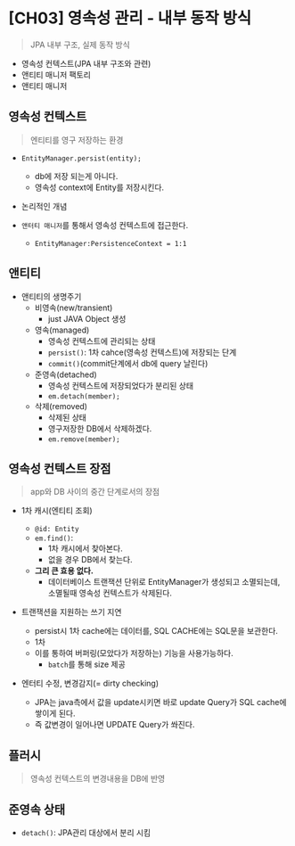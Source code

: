 # [CH03] 영속성 관리 - 내부 동작 방식
> JPA 내부 구조, 실제 동작 방식
- 영속성 컨텍스트(JPA 내부 구조와 관련)
- 앤티티 매니저 팩토리
- 앤티티 매니저

## 영속성 컨텍스트
> 엔티티를 영구 저장하는 환경

- `EntityManager.persist(entity);` 
    - db에 저장 되는게 아니다.
    - 영속성 context에 Entity를 저장시킨다.

- 논리적인 개념
- `앤터티 매니저`를 통해서 영속성 컨텍스트에 접근한다.
    - `EntityManager:PersistenceContext = 1:1`

## 앤티티
- 앤티티의 생명주기
    - 비영속(new/transient)
        - just JAVA Object 생성
    - 영속(managed)
        - 영속성 컨텍스트에 관리되는 상태
        - `persist()`: 1차 cahce(영속성 컨텍스트)에 저장되는 단계
        - `commit()`(commit단계에서 db에 query 날린다)
    - 준영속(detached)
        - 영속성 컨텍스트에 저장되었다가 분리된 상태
        - `em.detach(member);`
    - 삭제(removed)
        - 삭제된 상태
        - 영구저장한 DB에서 삭제하겠다.
        - `em.remove(member);`

## 영속성 컨텍스트 장점
> app와 DB 사이의 중간 단계로서의 장점
- 1차 캐시(엔티티 조회)
    - `@id: Entity`
    - `em.find()`:
        - 1차 캐시에서 찾아본다.
        - 없을 경우 DB에서 찾는다.
    - **그리 큰 효용 없다.**
        - 데이터베이스 트랜잭션 단위로 EntityManager가 생성되고 소멸되는데, 소멸될때 영속성 컨텍스트가 삭제된다.

- 트랜잭션을 지원하는 쓰기 지연
    - persist시 1차 cache에는 데이터를, SQL CACHE에는 SQL문을 보관한다.
    - 1차
    - 이를 통하여 버퍼링(모았다가 저장하는) 기능을 사용가능하다.
        - `batch`를 통해 size 제공
    
- 엔터티 수정, 변경감지(= dirty checking)
    - JPA는 java측에서 값을 update시키면 바로 update Query가 SQL cache에 쌓이게 된다.
    - 즉 값변경이 일어나면 UPDATE Query가 쏴진다.

## 플러시
> 영속성 컨텍스트의 변경내용을 DB에 반영

## 준영속 상태
- `detach()`: JPA관리 대상에서 분리 시킴


